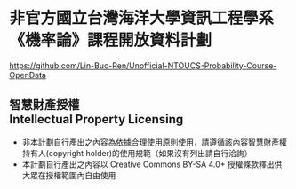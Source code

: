 # 非官方國立台灣海洋大學資訊工程學系《機率論》課程開放資料計劃
<https://github.com/Lin-Buo-Ren/Unofficial-NTOUCS-Probability-Course-OpenData>

## 智慧財產授權<br>Intellectual Property Licensing
* 非本計劃自行產出之內容為依據合理使用原則使用，請遵循該內容智慧財產權持有人(copyright holder)的使用規範（如果沒有列出請自行洽詢）
* 本計劃自行產出之內容以 Creative Commons BY-SA 4.0+ 授權條款釋出供大眾在授權範圍內自由使用

